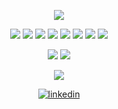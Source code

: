 

<p align=center>
<img src="https://capsule-render.vercel.app/api?type=Rounded&color=auto&height=300&section=header&text=Hello&desc=Welcome%20to%20my%20Ark⚡&descAlignY=70&fontSize=90&animation=scaleIn" />
</p>

<p align=center >
<img src="https://img.shields.io/badge/C%23-239120?style=for-the-square&logo=c-sharp&logoColor=white"/> <img src="https://img.shields.io/badge/.NET-5C2D91?style=for-the-square&logo=.net&logoColor=white"/>
<img src="https://img.shields.io/badge/JavaScript-F7DF1E?style=for-the-square&logo=javascript&logoColor=white"/>
<img src="https://img.shields.io/badge/React-20232A?style=for-the-square&logo=javascript&logoColor=61DAFB"/>
<img src="https://img.shields.io/badge/jQuery-0769AD?style=for-the-square&logo=jquery&logoColor=white"/>
<img src="https://img.shields.io/badge/HTML5-E34F26?style=for-the-square&logo=html5&logoColor=white"/>
<img src="https://img.shields.io/badge/CSS3-1572B6?style=for-the-square&logo=css3&logoColor=white"/>
<img src="https://img.shields.io/badge/Bootstrap-563D7C?style=for-the-square&logo=bootstrap&logoColor=white"/>
</p>

<p align=center>
<img src="https://img.shields.io/badge/Microsoft_SQL_Server-CC2927?style=for-the-square&logo=microsoft-sql-server&logoColor=white"/>
<img src="https://img.shields.io/badge/Microsoft_Azure-0089D6?style=for-the-square&logo=microsoft-azure&logoColor=white"/>
</p>

<p align=center>
<img src="https://github-readme-stats.vercel.app/api?username=noaheesu&theme=dracula"/>
</p>



<div align="center">
  <a href="https://www.linkedin.com/in/noah-choi/">
  <img src="https://cloud.githubusercontent.com/assets/17016297/18839848/0fc7e74e-83d2-11e6-8c6a-277fc9d6e067.png" alt="linkedin">
</a>
    </div>
    
    


